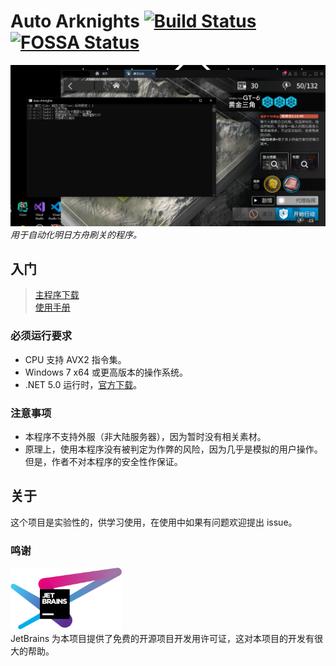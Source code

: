 # Auto Arknights [![Build Status](https://rev-unit.visualstudio.com/Auto-Arknights/_apis/build/status/CCRcmcpe.Auto-Arknights?branchName=main)](https://rev-unit.visualstudio.com/Auto-Arknights/_build/latest?definitionId=1&branchName=main) [![FOSSA Status](https://app.fossa.io/api/projects/git%2Bgithub.com%2FCCRcmcpe%2FAuto-Arknights.svg?type=shield)](https://app.fossa.io/projects/git%2Bgithub.com%2FCCRcmcpe%2FAuto-Arknights?ref=badge_shield)

![刷关演示图片](Docs/RunSample.png "刷关演示")
*用于自动化明日方舟刷关的程序。*  

## 入门

> [主程序下载](../../releases/latest)  
> [使用手册](../../wiki/Home)

### 必须运行要求

* CPU 支持 AVX2 指令集。
* Windows 7 x64 或更高版本的操作系统。
* .NET 5.0 运行时，[官方下载](https://dotnet.microsoft.com/download/dotnet/current/runtime)。

### 注意事项

* 本程序不支持外服（非大陆服务器），因为暂时没有相关素材。
* 原理上，使用本程序没有被判定为作弊的风险，因为几乎是模拟的用户操作。但是，作者不对本程序的安全性作保证。

## 关于

这个项目是实验性的，供学习使用，在使用中如果有问题欢迎提出 issue。  

### 鸣谢

<a href="https://www.jetbrains.com/"><img src="Docs/Jetbrains.svg" alt="JetBrains" height="100"/></a>  
JetBrains 为本项目提供了免费的开源项目开发用许可证，这对本项目的开发有很大的帮助。
